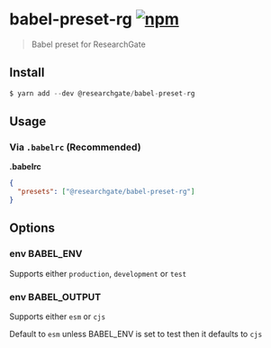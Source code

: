 # babel-preset-rg [![npm](https://img.shields.io/npm/v/babel-preset-rg.svg)](https://www.npmjs.com/package/babel-preset-rg)

> Babel preset for ResearchGate

## Install

```js
$ yarn add --dev @researchgate/babel-preset-rg
```

## Usage

### Via `.babelrc` (Recommended)

**.babelrc**

```json
{
  "presets": ["@researchgate/babel-preset-rg"]
}
```

## Options

### env BABEL_ENV

Supports either `production`, `development` or `test`

### env BABEL_OUTPUT

Supports either `esm` or `cjs`

Default to `esm` unless BABEL_ENV is set to test then it defaults to `cjs`
